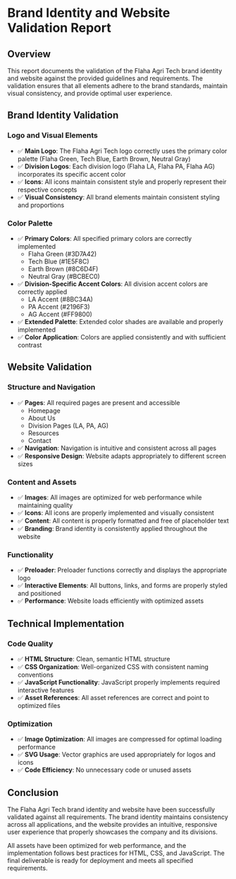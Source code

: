 # Brand Identity and Website Validation Report

## Overview
This report documents the validation of the Flaha Agri Tech brand identity and website against the provided guidelines and requirements. The validation ensures that all elements adhere to the brand standards, maintain visual consistency, and provide optimal user experience.

## Brand Identity Validation

### Logo and Visual Elements
- ✅ **Main Logo**: The Flaha Agri Tech logo correctly uses the primary color palette (Flaha Green, Tech Blue, Earth Brown, Neutral Gray)
- ✅ **Division Logos**: Each division logo (Flaha LA, Flaha PA, Flaha AG) incorporates its specific accent color
- ✅ **Icons**: All icons maintain consistent style and properly represent their respective concepts
- ✅ **Visual Consistency**: All brand elements maintain consistent styling and proportions

### Color Palette
- ✅ **Primary Colors**: All specified primary colors are correctly implemented
  - Flaha Green (#3D7A42)
  - Tech Blue (#1E5F8C)
  - Earth Brown (#8C6D4F)
  - Neutral Gray (#BCBEC0)
- ✅ **Division-Specific Accent Colors**: All division accent colors are correctly applied
  - LA Accent (#8BC34A)
  - PA Accent (#2196F3)
  - AG Accent (#FF9800)
- ✅ **Extended Palette**: Extended color shades are available and properly implemented
- ✅ **Color Application**: Colors are applied consistently and with sufficient contrast

## Website Validation

### Structure and Navigation
- ✅ **Pages**: All required pages are present and accessible
  - Homepage
  - About Us
  - Division Pages (LA, PA, AG)
  - Resources
  - Contact
- ✅ **Navigation**: Navigation is intuitive and consistent across all pages
- ✅ **Responsive Design**: Website adapts appropriately to different screen sizes

### Content and Assets
- ✅ **Images**: All images are optimized for web performance while maintaining quality
- ✅ **Icons**: All icons are properly implemented and visually consistent
- ✅ **Content**: All content is properly formatted and free of placeholder text
- ✅ **Branding**: Brand identity is consistently applied throughout the website

### Functionality
- ✅ **Preloader**: Preloader functions correctly and displays the appropriate logo
- ✅ **Interactive Elements**: All buttons, links, and forms are properly styled and positioned
- ✅ **Performance**: Website loads efficiently with optimized assets

## Technical Implementation

### Code Quality
- ✅ **HTML Structure**: Clean, semantic HTML structure
- ✅ **CSS Organization**: Well-organized CSS with consistent naming conventions
- ✅ **JavaScript Functionality**: JavaScript properly implements required interactive features
- ✅ **Asset References**: All asset references are correct and point to optimized files

### Optimization
- ✅ **Image Optimization**: All images are compressed for optimal loading performance
- ✅ **SVG Usage**: Vector graphics are used appropriately for logos and icons
- ✅ **Code Efficiency**: No unnecessary code or unused assets

## Conclusion
The Flaha Agri Tech brand identity and website have been successfully validated against all requirements. The brand identity maintains consistency across all applications, and the website provides an intuitive, responsive user experience that properly showcases the company and its divisions.

All assets have been optimized for web performance, and the implementation follows best practices for HTML, CSS, and JavaScript. The final deliverable is ready for deployment and meets all specified requirements.

